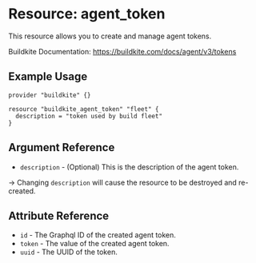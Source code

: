 # Resource: agent_token

This resource allows you to create and manage agent tokens.

Buildkite Documentation: https://buildkite.com/docs/agent/v3/tokens

## Example Usage

```hcl
provider "buildkite" {}

resource "buildkite_agent_token" "fleet" {
  description = "token used by build fleet"
}
```

## Argument Reference

* `description` - (Optional) This is the description of the agent token.

-> Changing `description` will cause the resource to be destroyed and re-created.

## Attribute Reference

* `id` - The Graphql ID of the created agent token.
* `token` - The value of the created agent token.
* `uuid` - The UUID of the token.
